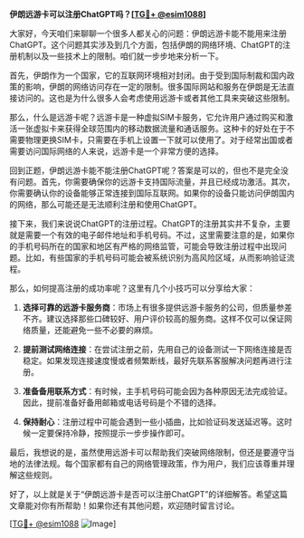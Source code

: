 **伊朗远游卡可以注册ChatGPT吗？[[TG💪+ @esim1088](https://t.me/s/esim1088)]**

大家好，今天咱们来聊聊一个很多人都关心的问题：伊朗远游卡能不能用来注册ChatGPT。这个问题其实涉及到几个方面，包括伊朗的网络环境、ChatGPT的注册机制以及一些技术上的限制。咱们就一步步地来分析一下。

首先，伊朗作为一个国家，它的互联网环境相对封闭。由于受到国际制裁和国内政策的影响，伊朗的网络访问存在一定的限制。很多国际网站和服务在伊朗是无法直接访问的。这也是为什么很多人会考虑使用远游卡或者其他工具来突破这些限制。

那么，什么是远游卡呢？远游卡是一种虚拟SIM卡服务，它允许用户通过购买和激活一张虚拟卡来获得全球范围内的移动数据流量和通话服务。这种卡的好处在于不需要物理更换SIM卡，只需要在手机上设置一下就可以使用了。对于经常出国或者需要访问国际网络的人来说，远游卡是一个非常方便的选择。

回到正题，伊朗远游卡能不能注册ChatGPT呢？答案是可以的，但也不是完全没有问题。首先，你需要确保你的远游卡支持国际流量，并且已经成功激活。其次，你需要确认你的设备能够正常连接到国际互联网。如果你的设备只能访问伊朗国内的网络，那么可能还是无法顺利注册和使用ChatGPT。

接下来，我们来说说ChatGPT的注册过程。ChatGPT的注册其实并不复杂，主要就是需要一个有效的电子邮件地址和手机号码。不过，这里需要注意的是，如果你的手机号码所在的国家和地区有严格的网络监管，可能会导致注册过程中出现问题。比如，有些国家的手机号码可能会被系统识别为高风险区域，从而影响验证流程。

那么，如何提高注册的成功率呢？这里有几个小技巧可以分享给大家：

1. **选择可靠的远游卡服务商**：市场上有很多提供远游卡服务的公司，但质量参差不齐。建议选择那些口碑较好、用户评价较高的服务商。这样不仅可以保证网络质量，还能避免一些不必要的麻烦。

2. **提前测试网络连接**：在尝试注册之前，先用自己的设备测试一下网络连接是否稳定。如果发现连接速度慢或者频繁断线，最好先联系客服解决问题再进行注册。

3. **准备备用联系方式**：有时候，主手机号码可能会因为各种原因无法完成验证。因此，提前准备好备用邮箱或电话号码是个不错的选择。

4. **保持耐心**：注册过程中可能会遇到一些小插曲，比如验证码发送延迟等。这时候一定要保持冷静，按照提示一步步操作即可。

最后，我想说的是，虽然使用远游卡可以帮助我们突破网络限制，但还是要遵守当地的法律法规。每个国家都有自己的网络管理政策，作为用户，我们应该尊重并理解这些规则。

好了，以上就是关于“伊朗远游卡是否可以注册ChatGPT”的详细解答。希望这篇文章能对你有所帮助！如果你还有其他问题，欢迎随时留言讨论。

[[TG💪+ @esim1088](https://t.me/s/esim1088) ![Image](https://i.postimg.cc/4NQfJmqS/Snipaste-2025-05-13-00-14-12.png)]